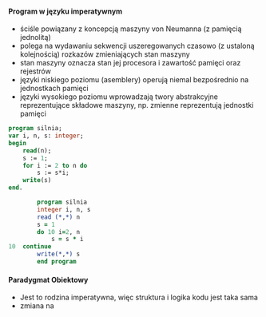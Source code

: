 #### Program w języku imperatywnym
- ściśle powiązany z koncepcją maszyny von Neumanna (z pamięcią jednolitą) 
- polega na wydawaniu sekwencji uszeregowanych czasowo (z ustaloną kolejnością) rozkazów zmieniających stan maszyny
- stan maszyny oznacza stan jej procesora i zawartość pamięci oraz rejestrów
- języki niskiego poziomu (asemblery) operują niemal bezpośrednio na jednostkach pamięci
- języki wysokiego poziomu wprowadzają twory abstrakcyjne reprezentujące składowe maszyny, np. zmienne reprezentują jednostki pamięci
```pascal
program silnia;
var i, n, s: integer;
begin
	read(n);
	s := 1;
	for i := 2 to n do
		s := s*i;
	write(s)
end.
```
```fortran
		program silnia
		integer i, n, s
		read (*,*) n
		s = 1
		do 10 i=2, n
			s = s * i
10	continue
		write(*,*) s
		end program
```


#### Paradygmat Obiektowy
- Jest to rodzina imperatywna, więc struktura i logika kodu jest taka sama
- zmiana na